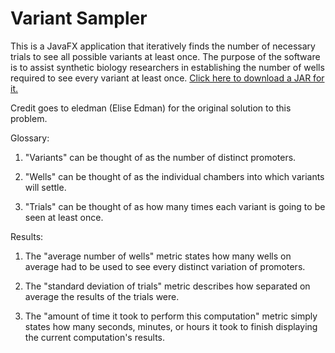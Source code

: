 # Variant Sampler

 This is a JavaFX application that iteratively finds the number of
 necessary trials to see all possible variants at least once.
 The purpose of the software is to assist synthetic biology
 researchers in establishing the number of wells required
 to see every variant at least once. [Click here to download
 a JAR for it.](https://amorehead.github.io/assets/jar/Variant%20Sampler.jar)
 
 Credit goes to eledman (Elise Edman) for the original solution to this problem.

 Glossary:

 1. "Variants" can be thought of as the number of distinct promoters.

 2. "Wells" can be thought of as the individual chambers into which variants will settle.

 3. "Trials" can be thought of as how many times each variant is going to be seen at least once.

 Results:

 1. The "average number of wells" metric states how many wells on average
  had to be used to see every distinct variation of promoters.

 2. The "standard deviation of trials" metric describes how separated
  on average the results of the trials were.

 3. The "amount of time it took to perform this computation" metric simply states how
  many seconds, minutes, or hours it took to finish displaying the current computation's
  results.
